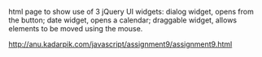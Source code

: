 html page to show use of 3 jQuery UI widgets:
dialog widget, opens from the <instructions> button;
date widget, opens a calendar;
draggable widget, allows elements to be moved using the mouse.

http://anu.kadarpik.com/javascript/assignment9/assignment9.html